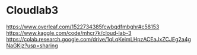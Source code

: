 # Cloudlab3
https://www.overleaf.com/1522734385fcwbqdfmbghr#c58153
https://www.kaggle.com/code/mhcr7k/cloud-lab-3
https://colab.research.google.com/drive/1qLqKeimLHpzACEaJxZCJEg2a4gNaGKjz?usp=sharing
